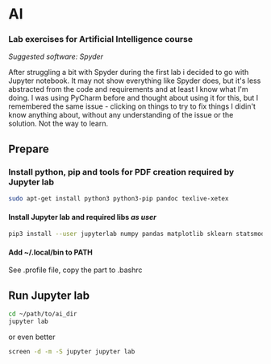 AI
==
### Lab exercises for Artificial Intelligence course

*Suggested software: Spyder*

After struggling a bit with Spyder during the first lab i decided to go with Jupyter notebook. It may not show everything like Spyder does, but it's less abstracted from the code and requirements and at least I know what I'm doing. I was using PyCharm before and thought about using it for this, but I remembered the same issue - clicking on things to try to fix things I didin't know anything about, without any understanding of the issue or the solution. Not the way to learn.

## Prepare
### Install python, pip and tools for PDF creation required by Jupyter lab
```bash
sudo apt-get install python3 python3-pip pandoc texlive-xetex
```

#### Install Jupyter lab and required libs *as user*
```bash
pip3 install --user jupyterlab numpy pandas matplotlib sklearn statsmodels keras tensorflow
```

#### Add ~/.local/bin to PATH 
See .profile file, copy the part to .bashrc

## Run Jupyter lab
```bash
cd ~/path/to/ai_dir
jupyter lab
```
or even better
```bash
screen -d -m -S jupyter jupyter lab
```

